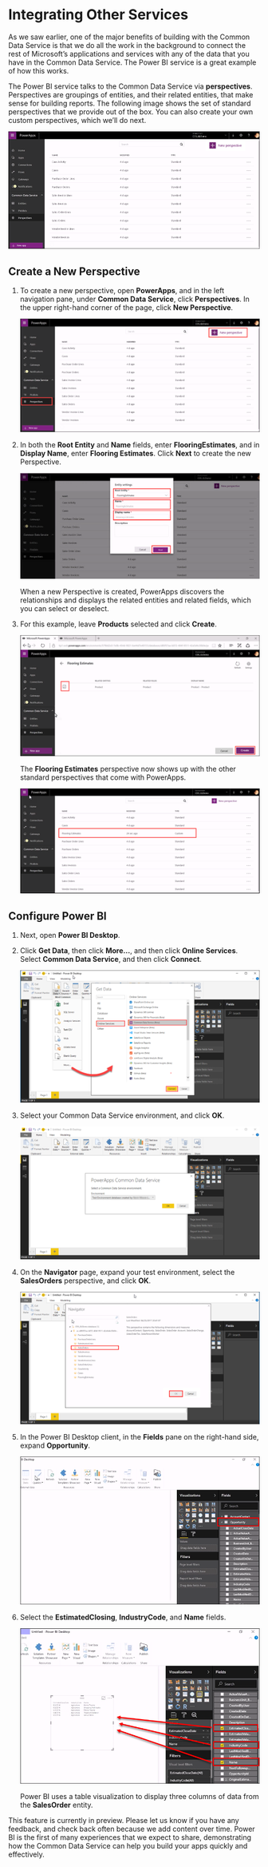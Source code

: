 <properties
   pageTitle="Integrating Power BI with the Common Data Service | Microsoft PowerApps"
   description="How to use perspectives to create Power BI reports"
   services=""
   suite="powerapps"
   documentationCenter="na"
   authors="v-brbene"
   manager="anneta"
   editor=""
   tags=""
   featuredVideoId="os33pHQ9jSU"
   courseDuration="5m"/>

<tags
   ms.service="powerapps"
   ms.devlang="na"
   ms.topic="get-started-article"
   ms.tgt_pltfrm="na"
   ms.workload="na"
   ms.date="08/03/2017"
   ms.author="v-brbene"/>

# Integrating Other Services
As we saw earlier, one of the major benefits of building with the Common Data Service is that we do all the work in the background to connect the rest of Microsoft’s applications and services with any of the data that you have in the Common Data Service.  The Power BI service is a great example of how this works.

The Power BI service talks to the Common Data Service via **perspectives**. Perspectives are groupings of entities, and their related entities, that make sense for building reports.  The following image shows the set of standard perspectives that we provide out of the box. You can also create your own custom perspectives, which we’ll do next. 

![Perspective list](./media/learning-common-data-service-incorporate-powerbi/perspective-list.png)


## Create a New Perspective
1. To create a new perspective, open **PowerApps**, and in the left navigation pane, under **Common Data Service**, click **Perspectives**.  In the upper right-hand corner of the page, click **New Perspective**. 


    ![Create new perspective list](./media/learning-common-data-service-incorporate-powerbi/perspective-list-create-new.png)

1. In both the **Root Entity** and **Name** fields, enter **FlooringEstimates**, and in **Display Name**, enter **Flooring Estimates**. Click **Next** to create the new Perspective.

    ![New perspective list](./media/learning-common-data-service-incorporate-powerbi/new-perspective.png)

    When a new Perspective is created, PowerApps discovers the relationships and displays the related entities and related fields, which you can select or deselect. 
    
1. For this example, leave **Products** selected and click **Create**. 

    ![Related entities](./media/learning-common-data-service-incorporate-powerbi/related-entities.png)

    The **Flooring Estimates** perspective now shows up with the other standard perspectives that come with PowerApps. 

    ![Perspectives](./media/learning-common-data-service-incorporate-powerbi/new-perspective-list.png)


## Configure Power BI

1. Next, open **Power BI Desktop**. 

1. Click **Get Data**, then click **More…**, and then click **Online Services**. Select **Common Data Service**, and then click **Connect**.
  
    ![Connect to Common Data Service](./media/learning-common-data-service-incorporate-powerbi/pbi-getdata.png)

1. Select your Common Data Service environment, and click **OK**. 

    ![Load your environment](./media/learning-common-data-service-incorporate-powerbi/pbi-loadenvironment.png)

1. On the **Navigator** page, expand your test environment, select the **SalesOrders** perspective, and click **OK**.  

    ![Select the perspective](./media/learning-common-data-service-incorporate-powerbi/pbi-navigator.png)

1. In the Power BI Desktop client, in the **Fields** pane on the right-hand side, expand **Opportunity**. 

    ![Data fields](./media/learning-common-data-service-incorporate-powerbi/data-fields.png)

1. Select the **EstimatedClosing**, **IndustryCode**, and **Name** fields.

    ![Build a report](./media/learning-common-data-service-incorporate-powerbi/build-report.png)

    Power BI uses a table visualization to display three columns of data from the **SalesOrder** entity.

This feature is currently in preview. Please let us know if you have any feedback, and check back often because we add content over time. Power BI is the first of many experiences that we expect to share, demonstrating how the Common Data Service can help you build your apps quickly and effectively. 